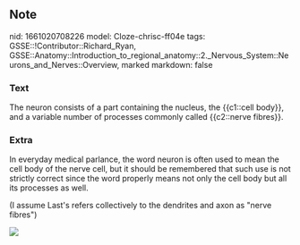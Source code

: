 ## Note
nid: 1661020708226
model: Cloze-chrisc-ff04e
tags: GSSE::!Contributor::Richard_Ryan, GSSE::Anatomy::Introduction_to_regional_anatomy::2._Nervous_System::Neurons_and_Nerves::Overview, marked
markdown: false

### Text
<div class='toggle'>
  The neuron consists of a part containing the nucleus, the
  {{c1::cell body}}, and a variable number of processes commonly
  called {{c2::nerve fibres}}.
</div>

### Extra
<p id="6b36db76-2929-4753-a6d0-aeaed54d34c7" class="">In everyday
medical parlance, the word neuron is often used to mean the cell
body of the nerve cell, but it should be remembered that such use
is not strictly correct since the word properly means not only the
cell body but all its processes as well.
<p>(I assume Last's refers collectively to the dendrites and axon
as "nerve fibres")
<p id="6b36db76-2929-4753-a6d0-aeaed54d34c7" class=""><img src= 
"bcc7759de84a12be967f99d061170d08.jpg">
